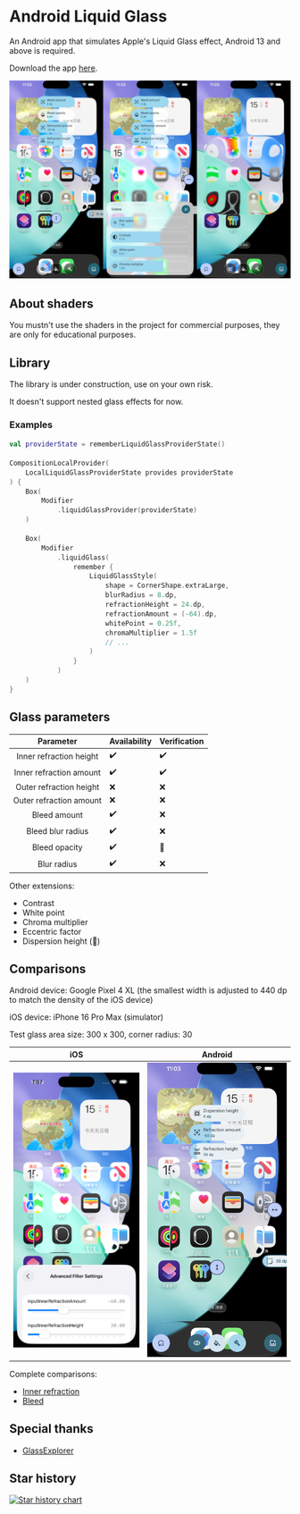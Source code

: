 # Android Liquid Glass

An Android app that simulates Apple's Liquid Glass effect, Android 13 and above is required.

Download the app [here](./app/release/app-release.apk).

![](./artworks/features.jpg)

## About shaders

You mustn't use the shaders in the project for commercial purposes, they are only for educational purposes.

## Library

The library is under construction, use on your own risk.

It doesn't support nested glass effects for now.

### Examples

```kotlin
val providerState = rememberLiquidGlassProviderState()

CompositionLocalProvider(
    LocalLiquidGlassProviderState provides providerState
) {
    Box(
        Modifier
            .liquidGlassProvider(providerState)
    )

    Box(
        Modifier
            .liquidGlass(
                remember {
                    LiquidGlassStyle(
                        shape = CornerShape.extraLarge,
                        blurRadius = 8.dp,
                        refractionHeight = 24.dp,
                        refractionAmount = (-64).dp,
                        whitePoint = 0.25f,
                        chromaMultiplier = 1.5f
                        // ...
                    )
                }
            )
    )
}
```

## Glass parameters

|        Parameter        | Availability | Verification |
|:-----------------------:|--------------|--------------|
| Inner refraction height | ✔️           | ✔️           |
| Inner refraction amount | ✔️           | ✔️           |
| Outer refraction height | ❌            | ❌            |
| Outer refraction amount | ❌            | ❌            |
|      Bleed amount       | ✔️           | ❌            |
|    Bleed blur radius    | ✔️           | ❌            |
|      Bleed opacity      | ✔️           | 🚧           |
|       Blur radius       | ✔️           | ❌            |

Other extensions:

- Contrast
- White point
- Chroma multiplier
- Eccentric factor
- Dispersion height (🚧)

## Comparisons

Android device: Google Pixel 4 XL (the smallest width is adjusted to 440 dp to match the density of the iOS device)

iOS device: iPhone 16 Pro Max (simulator)

Test glass area size: 300 x 300, corner radius: 30

|                        iOS                        |                        Android                        |
|:-------------------------------------------------:|:-----------------------------------------------------:|
| ![](./artworks/inner_refraction/ios/-60%2020.png) | ![](./artworks/inner_refraction/android/-60%2020.png) |

Complete comparisons:

- [Inner refraction](docs/Inner%20refraction%20comparisons.md)
- [Bleed](docs/Bleed%20comparisons.md)

## Special thanks

- [GlassExplorer](https://github.com/ktiays/GlassExplorer)

## Star history

[![Star history chart](https://api.star-history.com/svg?repos=Kyant0/AndroidLiquidGlass&type=Date)](https://www.star-history.com/#Kyant0/AndroidLiquidGlass&Date)
